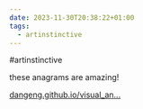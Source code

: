 ```yaml
---
date: 2023-11-30T20:38:22+01:00
tags:
  - artinstinctive
---
```

#artinstinctive

these anagrams are amazing!

[dangeng.github.io/visual_an...](https://dangeng.github.io/visual_anagrams/)
